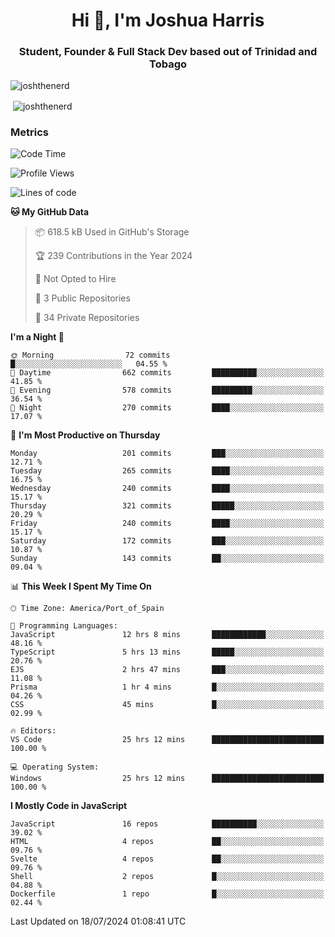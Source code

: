 <h1 align="center">Hi 👋, I'm Joshua Harris</h1>
<h3 align="center">Student, Founder & Full Stack Dev based out of Trinidad and Tobago</h3>

<p align="left"> <img src="https://komarev.com/ghpvc/?username=JoshTheDeveloperr" alt="joshthenerd" /> </p>

<p>&nbsp;<img align="center" src="https://github-readme-stats.vercel.app/api?username=JoshTheDeveloperr&show_icons=true&count_private=true" alt="joshthenerd" /></p>

### Metrics

<!--START_SECTION:waka-->
![Code Time](http://img.shields.io/badge/Code%20Time-849%20hrs%208%20mins-blue)

![Profile Views](http://img.shields.io/badge/Profile%20Views-10-blue)

![Lines of code](https://img.shields.io/badge/From%20Hello%20World%20I%27ve%20Written-3.4%20million%20lines%20of%20code-blue)

**🐱 My GitHub Data** 

> 📦 618.5 kB Used in GitHub's Storage 
 > 
> 🏆 239 Contributions in the Year 2024
 > 
> 🚫 Not Opted to Hire
 > 
> 📜 3 Public Repositories 
 > 
> 🔑 34 Private Repositories 
 > 
**I'm a Night 🦉** 

```text
🌞 Morning                72 commits          █░░░░░░░░░░░░░░░░░░░░░░░░   04.55 % 
🌆 Daytime                662 commits         ██████████░░░░░░░░░░░░░░░   41.85 % 
🌃 Evening                578 commits         █████████░░░░░░░░░░░░░░░░   36.54 % 
🌙 Night                  270 commits         ████░░░░░░░░░░░░░░░░░░░░░   17.07 % 
```
📅 **I'm Most Productive on Thursday** 

```text
Monday                   201 commits         ███░░░░░░░░░░░░░░░░░░░░░░   12.71 % 
Tuesday                  265 commits         ████░░░░░░░░░░░░░░░░░░░░░   16.75 % 
Wednesday                240 commits         ████░░░░░░░░░░░░░░░░░░░░░   15.17 % 
Thursday                 321 commits         █████░░░░░░░░░░░░░░░░░░░░   20.29 % 
Friday                   240 commits         ████░░░░░░░░░░░░░░░░░░░░░   15.17 % 
Saturday                 172 commits         ███░░░░░░░░░░░░░░░░░░░░░░   10.87 % 
Sunday                   143 commits         ██░░░░░░░░░░░░░░░░░░░░░░░   09.04 % 
```


📊 **This Week I Spent My Time On** 

```text
🕑︎ Time Zone: America/Port_of_Spain

💬 Programming Languages: 
JavaScript               12 hrs 8 mins       ████████████░░░░░░░░░░░░░   48.16 % 
TypeScript               5 hrs 13 mins       █████░░░░░░░░░░░░░░░░░░░░   20.76 % 
EJS                      2 hrs 47 mins       ███░░░░░░░░░░░░░░░░░░░░░░   11.08 % 
Prisma                   1 hr 4 mins         █░░░░░░░░░░░░░░░░░░░░░░░░   04.26 % 
CSS                      45 mins             █░░░░░░░░░░░░░░░░░░░░░░░░   02.99 % 

🔥 Editors: 
VS Code                  25 hrs 12 mins      █████████████████████████   100.00 % 

💻 Operating System: 
Windows                  25 hrs 12 mins      █████████████████████████   100.00 % 
```

**I Mostly Code in JavaScript** 

```text
JavaScript               16 repos            ██████████░░░░░░░░░░░░░░░   39.02 % 
HTML                     4 repos             ██░░░░░░░░░░░░░░░░░░░░░░░   09.76 % 
Svelte                   4 repos             ██░░░░░░░░░░░░░░░░░░░░░░░   09.76 % 
Shell                    2 repos             █░░░░░░░░░░░░░░░░░░░░░░░░   04.88 % 
Dockerfile               1 repo              █░░░░░░░░░░░░░░░░░░░░░░░░   02.44 % 
```




 Last Updated on 18/07/2024 01:08:41 UTC
<!--END_SECTION:waka-->
